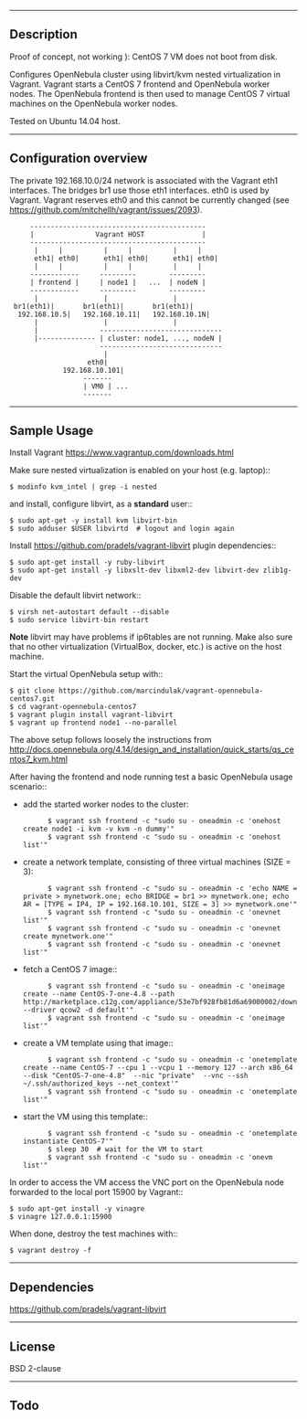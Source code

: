 -----------
Description
-----------

Proof of concept, not working ): CentOS 7 VM does not boot from disk.

Configures OpenNebula cluster using libvirt/kvm nested virtualization in Vagrant.
Vagrant starts a CentOS 7 frontend and OpenNebula worker nodes. The OpenNebula frontend
is then used to manage CentOS 7 virtual machines on the OpenNebula worker nodes.

Tested on Ubuntu 14.04 host.


----------------------
Configuration overview
----------------------

The private 192.168.10.0/24 network is associated with the Vagrant eth1 interfaces.
The bridges br1 use those eth1 interfaces. eth0 is used by Vagrant.
Vagrant reserves eth0 and this cannot be currently changed
(see https://github.com/mitchellh/vagrant/issues/2093).

		 -------------------------------------------
		 |               Vagrant HOST              |
		 -------------------------------------------
		  |     |          |     |          |     |
	      eth1| eth0|      eth1| eth0|      eth1| eth0|
		  |     |          |     |          |     |
		 ------------     ---------        ---------
		 | frontend |     | node1 |   ...  | nodeN |
		 ------------     ---------        ---------
		  |                |                |
	 br1(eth1)|       br1(eth1)|       br1(eth1)|
      192.168.10.5|   192.168.10.11|   192.168.10.1N|
		  |                |                |
		  |               ------------------------------
		  |-------------- | cluster: node1, ..., nodeN |
        				  ------------------------------
        				   |
			           eth0|
		         192.168.10.101|
				      -------
				      | VM0 | ...
				      -------


------------
Sample Usage
------------

Install Vagrant https://www.vagrantup.com/downloads.html

Make sure nested virtualization is enabled on your host (e.g. laptop)::

	$ modinfo kvm_intel | grep -i nested

and install, configure libvirt, as a **standard** user::

	$ sudo apt-get -y install kvm libvirt-bin
	$ sudo adduser $USER libvirtd  # logout and login again

Install https://github.com/pradels/vagrant-libvirt plugin dependencies::

	$ sudo apt-get install -y ruby-libvirt
	$ sudo apt-get install -y libxslt-dev libxml2-dev libvirt-dev zlib1g-dev

Disable the default libvirt network::

	$ virsh net-autostart default --disable
	$ sudo service libvirt-bin restart

**Note** libvirt may have problems if ip6tables are not running.
Make also sure that no other virtualization (VirtualBox, docker, etc.)
is active on the host machine.

Start the virtual OpenNebula setup with::

	$ git clone https://github.com/marcindulak/vagrant-opennebula-centos7.git
	$ cd vagrant-opennebula-centos7
	$ vagrant plugin install vagrant-libvirt
	$ vagrant up frontend node1 --no-parallel

The above setup follows loosely the instructions from
http://docs.opennebula.org/4.14/design_and_installation/quick_starts/qs_centos7_kvm.html

After having the frontend and node running test a basic OpenNebula usage scenario::

- add the started worker nodes to the cluster:

        	$ vagrant ssh frontend -c "sudo su - oneadmin -c 'onehost create node1 -i kvm -v kvm -n dummy'"
        	$ vagrant ssh frontend -c "sudo su - oneadmin -c 'onehost list'"

- create a network template, consisting of three virtual machines (SIZE = 3):

        	$ vagrant ssh frontend -c "sudo su - oneadmin -c 'echo NAME = private > mynetwork.one; echo BRIDGE = br1 >> mynetwork.one; echo AR = [TYPE = IP4, IP = 192.168.10.101, SIZE = 3] >> mynetwork.one'"
	        $ vagrant ssh frontend -c "sudo su - oneadmin -c 'onevnet list'"
 	        $ vagrant ssh frontend -c "sudo su - oneadmin -c 'onevnet create mynetwork.one'"
	        $ vagrant ssh frontend -c "sudo su - oneadmin -c 'onevnet list'"

- fetch a CentOS 7 image::

        	$ vagrant ssh frontend -c "sudo su - oneadmin -c 'oneimage create --name CentOS-7-one-4.8 --path http://marketplace.c12g.com/appliance/53e7bf928fb81d6a69000002/download --driver qcow2 -d default'"
        	$ vagrant ssh frontend -c "sudo su - oneadmin -c 'oneimage list'"

- create a VM template using that image::

        	$ vagrant ssh frontend -c "sudo su - oneadmin -c 'onetemplate create --name CentOS-7 --cpu 1 --vcpu 1 --memory 127 --arch x86_64 --disk "CentOS-7-one-4.8"  --nic "private"  --vnc --ssh ~/.ssh/authorized_keys --net_context'"
        	$ vagrant ssh frontend -c "sudo su - oneadmin -c 'onetemplate list'"

- start the VM using this template::

        	$ vagrant ssh frontend -c "sudo su - oneadmin -c 'onetemplate instantiate CentOS-7'"
         	$ sleep 30  # wait for the VM to start
	        $ vagrant ssh frontend -c "sudo su - oneadmin -c 'onevm list'"

In order to access the VM access the VNC port on the OpenNebula node
forwarded to the local port 15900 by Vagrant::

	$ sudo apt-get install -y vinagre
	$ vinagre 127.0.0.1:15900

When done, destroy the test machines with::

	$ vagrant destroy -f


------------
Dependencies
------------

https://github.com/pradels/vagrant-libvirt


-------
License
-------

BSD 2-clause


----
Todo
----
